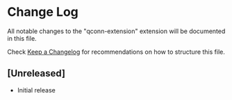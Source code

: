 # Change Log

All notable changes to the "qconn-extension" extension will be documented in this file.

Check [Keep a Changelog](http://keepachangelog.com/) for recommendations on how to structure this file.

## [Unreleased]

- Initial release